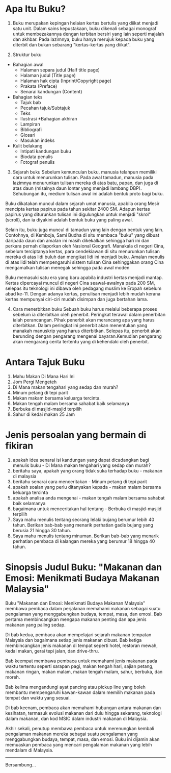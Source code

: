 # Apa Itu Buku?

1. Buku merupakan kepingan helaian kertas bertulis yang diikat menjadi satu unit. Dalam sains kepustakaan, buku dikenali sebagai monograf untuk membezakannya dengan terbitan bersiri yang lain seperti majalah dan akhbar. Pada lazimnya, buku hanya merujuk kepada buku yang diterbit dan bukan sebarang "kertas-kertas yang diikat".

2. Struktur buku
* Bahagian awal
    * Halaman separa judul (Half title page)
    * Halaman judul (Title page)
    * Halaman hak cipta (Inprint/Copyright page)
    * Prakata (Preface)
    * Senarai kandungan (Content)
* Bahagian teks
    * Tajuk bab
    * Pecahan tajuk/Subtajuk
    * Teks
    * Ilustrasi
*Bahagian akhiran
    * Lampiran
    * Bibliografi
    * Glosari
    * Masukan indeks
* Kulit belakang
    * Intipati kandungan buku
    * Biodata penulis
    * Fotograf penulis

3. Sejarah buku
Sebelum kemunculan buku, manusia telahpun memiliki cara untuk menurunkan tulisan. Pada awal tamadun, manusia pada lazimnya menurunkan tulisan mereka di atas batu, papan, dan juga di atas daun (misalnya daun lontar yang menjadi lambang DBP). Sehubungan itu, medium tulisan awal ini adalah bentuk proto bagi buku.

Buku dikatakan muncul dalam sejarah umat manusia, apabila orang Mesir mencipta kertas papirus pada tahun sekitar 2400 SM. Adapun kertas papirus yang diturunkan tulisan ini digulungkan untuk menjadi "skrol" (scroll), dan ia diyakini adalah bentuk buku yang paling awal.

Selain itu, buku juga muncul di tamadun yang lain dengan bentuk yang lain. Contohnya, di Kemboja, Sami Budha di situ membaca "buku" yang dibuat daripada daun dan amalan ini masih dikekalkan sehingga hari ini dan perkara pernah dilaporkan oleh Nasional Geografi. Manakala di negeri Cina, sebelum terciptanya kertas, para cendekiawan di situ menurunkan tulisan mereka di atas lidi buluh dan mengikat lidi ini menjadi buku. Amalan menulis di atas lidi telah mempengaruhi sistem tulisan Cina sehinggakan orang Cina mengamalkan tulisan menegak sehingga pada awal moden

Buku memasuki satu era yang baru apabila industri kertas menjadi mantap. Kertas dipercayai muncul di negeri Cina seawal-awalnya pada 200 SM, selepas itu teknologi ini dibawa oleh pedagang muslim ke Eropah sebelum abad ke-11. Dengan adanya kertas, penulisan menjadi lebih mudah kerana kertas mempunyai ciri-ciri mudah disimpan dan juga bertahan lama.
 
4. Cara menerbitkan buku
Sebuah buku harus melalui beberapa proses sebelum ia diterbitkan oleh penerbit.
Peringkat terawal dalam penerbitan ialah perancangan. Pihak penerbit akan merancang apa yang harus diterbitkan. Dalam peringkat ini penerbit akan menentukan yang manakah manuskrip yang harus diterbitkan. Selepas itu, penerbit akan berunding dengan pengarang mengenai bayaran.Kemudian pengarang akan mengarang cerita tertentu yang di kehendaki oleh penerbit.


# Antara Tajuk Buku

1. Mahu Makan Di Mana Hari Ini
2. Jom Pergi Mengeteh
3. Di Mana makan tengahari yang sedap dan murah?
4. Minum petang di tepi parit
5. Makan makam bersama keluarga tercinta.
6. Makan tengah malam bersama sahabat baik selamanya
7. Berbuka di masjid-masjid terpilih
8. Sahur di kedai makan 25 Jam

# Jenis persoalan yang bermain di fikiran
1. apakah idea senarai isi kandungan yang dapat dicadangkan bagi menulis buku - Di Mana makan tengahari yang sedap dan murah?
2. beritahu saya, apakah yang orang tidak suka terhadap buku - makanan di malaysia
3. beritahu senarai cara menceritakan - Minum petang di tepi parit
4. apakah soalan yang perlu ditanyakan kepada - makan malam bersama keluarga tercinta
5. apakah analisa anda mengenai - makan tengah malam bersama sahabat baik selamanya
6. bagaimana untuk menceritakan hal tentang - Berbuka di masjid-masjid terpilih
7. Saya mahu menulis tentang seorang lelaki bujang berumur lebih 40 tahun. Berikan bab-bab yang menarik perhatian gadis bujang yang berusia 21 hingga 30 tahun.
8. Saya mahu menulis tentang minuman. Berikan bab-bab yang menarik perhatian pembaca di kalangan mereka yang berumur 18 hingga 40 tahun.

# Sinopsis Judul Buku: "Makanan dan Emosi: Menikmati Budaya Makanan Malaysia"

Buku "Makanan dan Emosi: Menikmati Budaya Makanan Malaysia" membawa pembaca dalam perjalanan memahami makanan sebagai suatu pengalaman yang menggabungkan budaya, tempat, masa, dan emosi. Bab pertama membincangkan mengapa makanan penting dan apa jenis makanan yang paling sedap.

Di bab kedua, pembaca akan mempelajari sejarah makanan tempatan Malaysia dan bagaimana setiap jenis makanan dibuat. Bab ketiga membincangkan jenis makanan di tempat seperti hotel, restoran mewah, kedai makan, gerai tepi jalan, dan drive-thru.

Bab keempat membawa pembaca untuk memahami jenis makanan pada waktu tertentu seperti sarapan pagi, makan tengah hari, sajian petang, makanan ringan, makan malam, makan tengah malam, sahur, berbuka, dan moreh.

Bab kelima mengandungi ayat pancing atau pickup line yang boleh membantu mempengaruhi kawan-kawan dalam memilih makanan pada tempat dan waktu yang sesuai.

Di bab keenam, pembaca akan memahami hubungan antara makanan dan kesihatan, termasuk evolusi makanan dari dulu hingga sekarang, teknologi dalam makanan, dan kod MSIC dalam industri makanan di Malaysia.

Akhir sekali, penutup membawa pembaca untuk merenungkan kembali pengalaman makanan mereka sebagai suatu pengalaman yang menggabungkan budaya, tempat, masa, dan emosi. Buku ini dijamin akan memuaskan pembaca yang mencari pengalaman makanan yang lebih mendalam di Malaysia.

___
Bersambung...

